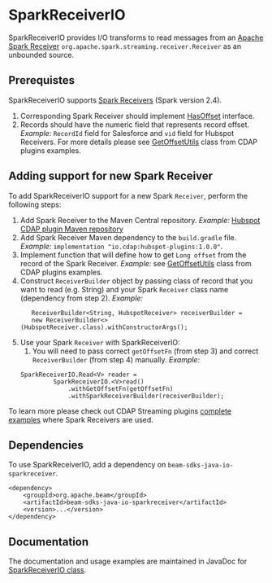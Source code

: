 <!--
    Licensed to the Apache Software Foundation (ASF) under one
    or more contributor license agreements.  See the NOTICE file
    distributed with this work for additional information
    regarding copyright ownership.  The ASF licenses this file
    to you under the Apache License, Version 2.0 (the
    "License"); you may not use this file except in compliance
    with the License.  You may obtain a copy of the License at

      http://www.apache.org/licenses/LICENSE-2.0

    Unless required by applicable law or agreed to in writing,
    software distributed under the License is distributed on an
    "AS IS" BASIS, WITHOUT WARRANTIES OR CONDITIONS OF ANY
    KIND, either express or implied.  See the License for the
    specific language governing permissions and limitations
    under the License.
-->
# SparkReceiverIO

SparkReceiverIO provides I/O transforms to read messages from an [Apache Spark Receiver](https://spark.apache.org/docs/2.4.0/streaming-custom-receivers.html) `org.apache.spark.streaming.receiver.Receiver` as an unbounded source.

## Prerequistes

SparkReceiverIO supports [Spark Receivers](https://spark.apache.org/docs/2.4.0/streaming-custom-receivers.html) (Spark version 2.4).
1. Corresponding Spark Receiver should implement [HasOffset](https://github.com/apache/beam/blob/master/sdks/java/io/sparkreceiver/src/main/java/org/apache/beam/sdk/io/sparkreceiver/HasOffset.java) interface.
2. Records should have the numeric field that represents record offset. *Example:* `RecordId` field for Salesforce and `vid` field for Hubspot Receivers.
   For more details please see [GetOffsetUtils](https://github.com/apache/beam/tree/master/examples/java/cdap/src/main/java/org/apache/beam/examples/complete/cdap/utils/GetOffsetUtils.java) class from CDAP plugins examples.

## Adding support for new Spark Receiver

To add SparkReceiverIO support for a new Spark `Receiver`, perform the following steps:
1. Add Spark Receiver to the Maven Central repository. *Example:* [Hubspot CDAP plugin Maven repository](https://mvnrepository.com/artifact/io.cdap/hubspot-plugins/1.0.0)
2. Add Spark Receiver Maven dependency to the `build.gradle` file. *Example:* ``implementation "io.cdap:hubspot-plugins:1.0.0"``.
3. Implement function that will define how to get `Long offset` from the record of the Spark Receiver.
   *Example:* see [GetOffsetUtils](https://github.com/apache/beam/tree/master/examples/java/cdap/src/main/java/org/apache/beam/examples/complete/cdap/utils/GetOffsetUtils.java) class from CDAP plugins examples.
4. Construct `ReceiverBuilder` object by passing class of record that you want to read (e.g. String) and your Spark `Receiver` class name (dependency from step 2). *Example:*
   ```
      ReceiverBuilder<String, HubspotReceiver> receiverBuilder =
      new ReceiverBuilder<>(HubspotReceiver.class).withConstructorArgs();
   ```
5. Use your Spark `Receiver` with SparkReceiverIO:
    1. You will need to pass correct `getOffsetFn` (from step 3)
       and correct `ReceiverBuilder` (from step 4) manually. *Example:*
   ```
   SparkReceiverIO.Read<V> reader =
            SparkReceiverIO.<V>read()
                .withGetOffsetFn(getOffsetFn)
                .withSparkReceiverBuilder(receiverBuilder);
   ```


To learn more please check out CDAP Streaming plugins [complete examples](https://github.com/apache/beam/tree/master/examples/java/cdap/src/main/java/org/apache/beam/examples/complete/cdap) where Spark Receivers are used.

## Dependencies

To use SparkReceiverIO, add a dependency on `beam-sdks-java-io-sparkreceiver`.

```maven
<dependency>
    <groupId>org.apache.beam</groupId>
    <artifactId>beam-sdks-java-io-sparkreceiver</artifactId>
    <version>...</version>
</dependency>
```

## Documentation

The documentation and usage examples are maintained in JavaDoc for [SparkReceiverIO class](src/main/java/org/apache/beam/sdk/io/sparkreceiver/SparkReceiverIO.java).
